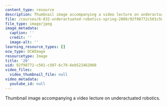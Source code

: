 ```yaml
---
content_type: resource
description: Thumbnail image accompanying a video lecture on underactuated robotics.
file: /courses/6-832-underactuated-robotics-spring-2009/92f98772c501c5076c796eb522462060_20.jpg
file_type: image/jpeg
image_metadata:
  caption: ''
  credit: ''
  image-alt: ''
learning_resource_types: []
ocw_type: OCWImage
resourcetype: Image
title: '20'
uid: 92f98772-c501-c507-6c79-6eb522462060
video_files:
  video_thumbnail_file: null
video_metadata:
  youtube_id: null
---
```

Thumbnail image accompanying a video lecture on underactuated robotics.

